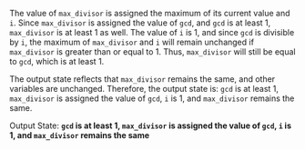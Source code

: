 The value of `max_divisor` is assigned the maximum of its current value and `i`. Since `max_divisor` is assigned the value of `gcd`, and `gcd` is at least 1, `max_divisor` is at least 1 as well. The value of `i` is 1, and since `gcd` is divisible by `i`, the maximum of `max_divisor` and `i` will remain unchanged if `max_divisor` is greater than or equal to 1. Thus, `max_divisor` will still be equal to `gcd`, which is at least 1.

The output state reflects that `max_divisor` remains the same, and other variables are unchanged. Therefore, the output state is: `gcd` is at least 1, `max_divisor` is assigned the value of `gcd`, `i` is 1, and `max_divisor` remains the same.

Output State: **`gcd` is at least 1, `max_divisor` is assigned the value of `gcd`, `i` is 1, and `max_divisor` remains the same**